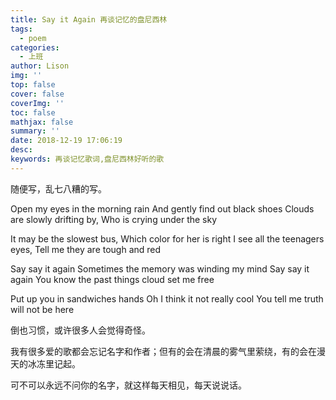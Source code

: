 ```yaml
---
title: Say it Again 再谈记忆的盘尼西林
tags:
  - poem
categories:
  - 上班
author: Lison
img: ''
top: false
cover: false
coverImg: ''
toc: false
mathjax: false
summary: ''
date: 2018-12-19 17:06:19
desc:
keywords: 再谈记忆歌词,盘尼西林好听的歌
---
```


随便写，乱七八糟的写。

<!--more-->

Open my eyes in the morning rain
And gently find out black shoes
Clouds are slowly drifting by, Who is crying under the sky

It may be the slowest bus, Which color for her is right
I see all the teenagers eyes, Tell me they are tough and red

Say say it again
Sometimes the memory was winding my mind
Say say it again
You know the past things cloud set me free

Put up you in sandwiches hands
Oh I think it not really cool
You tell me truth will not be here

倒也习惯，或许很多人会觉得奇怪。

我有很多爱的歌都会忘记名字和作者；但有的会在清晨的雾气里萦绕，有的会在漫天的冰冻里记起。

可不可以永远不问你的名字，就这样每天相见，每天说说话。